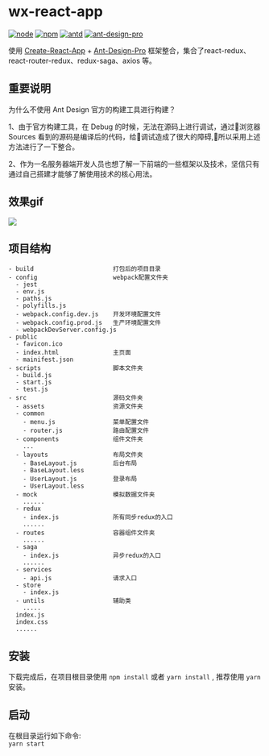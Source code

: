 # wx-react-app  
[![node](https://img.shields.io/badge/node-%3E%3D7.9.0-blue.svg)]()
[![npm](https://img.shields.io/badge/npm-%3E%3D4.2.0-green.svg)]()
[![antd](https://img.shields.io/badge/antd-%5E3.2.2-green.svg)]()
[![ant-design-pro](https://img.shields.io/badge/ant--design--pro-%5E1.1.0-green.svg)]()  

使用 [Create-React-App](https://github.com/facebook/create-react-app) + [Ant-Design-Pro](https://github.com/ant-design/ant-design-pro) 框架整合，集合了react-redux、react-router-redux、redux-saga、axios 等。  

## 重要说明

为什么不使用 Ant Design 官方的构建工具进行构建？

1、由于官方构建工具，在 Debug 的时候，无法在源码上进行调试，通过浏览器 Sources 看到的源码是编译后的代码，给调试造成了很大的障碍,所以采用上述方法进行了一下整合。

2、作为一名服务器端开发人员也想了解一下前端的一些框架以及技术，坚信只有通过自己搭建才能够了解使用技术的核心用法。

## 效果gif

![](http://image.manzj.net/Untitled.gif)

## 项目结构

```
- build                      打包后的项目目录
- config                     webpack配置文件夹
  - jest
  - env.js
  - paths.js
  - polyfills.js
  - webpack.config.dev.js    开发环境配置文件
  - webpack.config.prod.js   生产环境配置文件
  - webpackDevServer.config.js 
- public
  - favicon.ico
  - index.html               主页面
  - mainifest.json
- scripts                    脚本文件夹
  - build.js
  - start.js
  - test.js
- src                        源码文件夹
  - assets                   资源文件夹
  - common
    - menu.js                菜单配置文件
    - router.js              路由配置文件
  - components               组件文件夹
    ...
  - layouts                  布局文件夹
    - BaseLayout.js          后台布局
    - BaseLayout.less
    - UserLayout.js          登录布局
    - UserLayout.less
  - mock                     模拟数据文件夹
    ......
  - redux
    - index.js               所有同步redux的入口
    ......                   
  - routes                   容器组件文件夹
    ......
  - saga                     
    - index.js               异步redux的入口
    ......
  - services
    - api.js                 请求入口
  - store
    - index.js
  - untils                   辅助类
    .....
  index.js
  index.css
  ......
```


## 安装
下载完成后，在项目根目录使用 `npm install` 或者 `yarn install` , 推荐使用 `yarn` 安装。
## 启动
在根目录运行如下命令:  
`yarn start`
